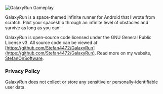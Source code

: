 ![GalaxyRun Gameplay](https://user-images.githubusercontent.com/8965354/164979059-86d64fd6-d7d8-4558-96ce-4f151fb07750.gif)

GalaxyRun is a space-themed infinite runner for Android that I wrote from scratch. Pilot your spaceship through an infinite level of obstacles and survive as long as you can!

GalaxyRun is open-source code licensed under the GNU General Public License v3. All source code can be viewed at [https://github.com/Stefan4472/GalaxyRun](https://github.com/Stefan4472/GalaxyRun). Read more on my website, [StefanOnSoftware](https://www.stefanonsoftware.com).

### Privacy Policy

GalaxyRun does not collect or store any sensitive or personally-identifiable user data. 
